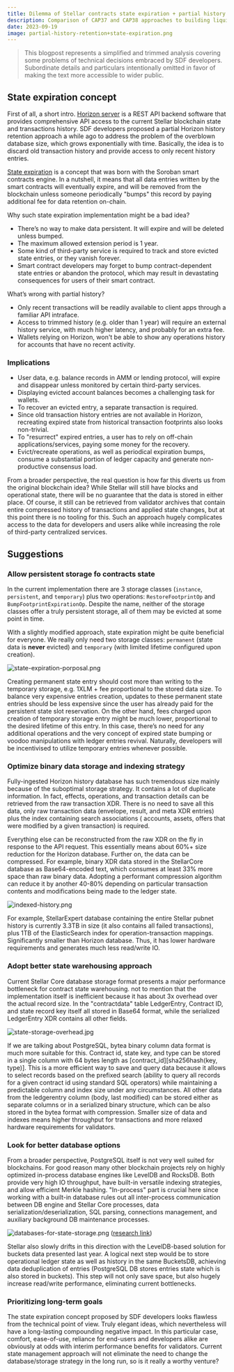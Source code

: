 ```yaml
---
title: Dilemma of Stellar contracts state expiration + partial history retention
description: Comparison of CAP37 and CAP38 approaches to building liquidity pools on Stellar
date: 2023-09-19
image: partial-history-retention+state-expiration.png
---
```


> This blogpost represents a simplified and trimmed analysis covering some problems of technical decisions embraced by SDF developers. 
Subordinate details and particulars intentionally omitted in favor of making the text more accessible to wider public.

## State expiration concept

First of all, a short intro.
[Horizon server](https://developers.stellar.org/api/horizon) is a REST API backend software that provides comprehensive API access to
the current Stellar blockchain state and transactions history. SDF developers proposed a partial Horizon history retention approach
a while ago to address the problem of the overblown database size, which grows exponentially with time.
Basically, the idea is to discard old transaction history and provide access to only recent history entries.

[State expiration](https://soroban.stellar.org/docs/fundamentals-and-concepts/state-expiration) is a concept that was born with the
Soroban smart contracts engine. In a nutshell, it means that all data entries written by the smart contracts will eventually expire,
and will be removed from the blockchain unless someone periodically "bumps" this record by paying additional fee for data retention
on-chain.

Why such state expiration implementation might be a bad idea?

- There’s no way to make data persistent. It will expire and will be deleted unless bumped.
- The maximum allowed extension period is 1 year.
- Some kind of third-party service is required to track and store evicted state entries, or they vanish forever.
- Smart contract developers may forget to bump contract-dependent state entries or abandon the protocol, which may result in devastating
  consequences for users of their smart contract.

What’s wrong with partial history?

- Only recent transactions will be readily available to client apps through a familiar API intraface.
- Access to trimmed history (e.g. older than 1 year) will require an external history service, with much higher latency, and probably for an
  extra fee.
- Wallets relying on Horizon, won't be able to show any operations history for accounts that have no recent activity.

### Implications

- User data, e.g. balance records in AMM or lending protocol, will expire and disappear unless monitored by certain third-party services.
- Displaying evicted account balances becomes a challenging task for wallets.
- To recover an evicted entry, a separate transaction is required.
- Since old transaction history entries are not available in Horizon, recreating expired state from historical transaction footprints also
  looks non-trivial.
- To "resurrect" expired entries, a user has to rely on off-chain applications/services, paying some money for the recovery.
- Evict/recreate operations, as well as periodical expiration bumps, consume a substantial portion of ledger capacity and generate
  non-productive consensus load.

From a broader perspective, the real question is how far this diverts us from the original blockchain idea? While Stellar will still have
blocks and operational state, there will be no guarantee that the data is stored in either place. Of course, it still can be retrieved
from validator archives that contain entire compressed history of transactions and applied state changes, but at this point there is no
tooling for this. Such an approach hugely complicates access to the data for developers and users alike while increasing the role of
third-party centralized services.

## Suggestions

### Allow persistent storage fo contracts state

In the current implementation there are 3 storage classes (`instance`, `persistent`, and `temporary`) plus two
operations: `RestoreFootprintOp` and `BumpFootprintExpirationOp`. Despite the name, neither of the storage classes offer a truly persistent
storage, all of them may be evicted at some point in time.

With a slightly modified approach, state expiration might be quite beneficial for everyone. We really only need two storage classes:
`permanent` (state data is **never** evicted) and `temporary` (with limited lifetime configured upon creation).

![state-expiration-porposal.png](state-expiration-porposal.png)

Creating permanent state entry should cost more than writing to the temporary storage, e.g. 1XLM + fee proportional to the stored data size.
To balance very expensive entries creation, updates to these permanent state entries should be less expensive since the user has already
paid for the persistent state slot reservation. On the other hand, fees charged upon creation of temporary storage entry might be much
lower, proportional to the desired lifetime of this entry. In this case, there’s no need for any additional operations and the very concept
of expired state bumping or voodoo manipulations with ledger entries revival. Naturally, developers will be incentivised to utilize
temporary entries whenever possible.

### Optimize binary data storage and indexing strategy

Fully-ingested Horizon history database has such tremendous size mainly because of the suboptimal storage strategy. It contains a lot of
duplicate information. In fact, effects, operations, and transaction details can be retrieved from the raw transaction XDR. There is no need
to save all this data, only raw transaction data (envelope, result, and meta XDR entries) plus the index containing search associations (
accounts, assets, offers that were modified by a given transaction) is required.

Everything else can be reconstructed from the raw XDR on the fly in response to the API request. This essentially means about 60%+ size
reduction for the Horizon database. Further on, the data can be compressed. For example, binary XDR data stored in the StellarCore database
as Base64-encoded text, which consumes at least 33% more space than raw binary data. Adopting a performant compression algorithm can reduce
it by another 40-80% depending on particular transaction contents and modifications being made to the ledger state.

![indexed-history.png](indexed-history.png)

For example, StellarExpert database containing the entire Stellar pubnet history is currently 3.3TB in size (it also contains all failed
transactions), plus 1TB of the ElasticSearch index for operation-transaction mappings. Significantly smaller than Horizon database. 
Thus, it has lower hardware requirements and generates much less read/write IO.

### Adopt better state warehousing approach

Current Stellar Core database storage format presents a major performance bottleneck for contract state warehousing.  not to mention that the implementation itself is
inefficient because it has about 3x overhead over the actual record size. In the "contractdata" table LedgerEntry, Contract ID, and
state record key itself all stored in Base64 format, while the serialized LedgerEntry XDR contains all other fields.

![state-storage-overhead.jpg](state-storage-overhead.jpg)

If we are talking about PostgreSQL, bytea binary column data format is much more suitable for this. Contract id, state key, and type can be
stored in a single column with 64 bytes length as [contract_id][sha256hash(key, type)]. This is a more efficient way to save and query data
because it allows to select records based on the prefixed search (ability to query all records for a given contract id using standard SQL
operators) while maintaining a predictable column and index size under any circumstances. All other data from the ledgerentry column (body,
last modified) can be stored either as separate columns or in a serialized binary structure, which can be also stored in the bytea format
with compression. Smaller size of data and indexes means higher throughput for transactions and more relaxed hardware requirements for
validators.

### Look for better database options

From a broader perspective, PostgreSQL itself is not very well suited for blockchains. For good reason many other blockchain projects rely
on highly optimized in-process database engines like LevelDB and RocksDB. Both provide very high IO throughput, have built-in versatile
indexing strategies, and allow efficient Merkle hashing. "In-process" part is crucial here since working with a built-in database rules out
all inter-process communication between DB engine and Stellar Core processes, data serialization/deserialization, SQL parsing, connections
management, and auxiliary background DB maintenance processes.

![databases-for-state-storage.png](databases-for-state-storage.png)
([research link](https://www.researchgate.net/publication/342941591_A_Brief_Review_of_Database_Solutions_Used_within_Blockchain_Platforms))

Stellar also slowly drifts in this direction with the LevelDB-based solution for buckets data presented last year. A logical next step would
be to store operational ledger state as well as history in the same BucketsDB, achieving data deduplication of entries (PostgreSQL DB stores
entries state which is also stored in buckets). This step will not only save space, but also hugely increase read/write performance,
eliminating current bottlenecks.

### Prioritizing long-term goals

The state expiration concept proposed by SDF developers looks flawless from the technical point of view. Truly elegant ideas,
which nevertheless will have a long-lasting compounding negative impact. In this particular case, comfort, ease-of-use, reliance
for end-users and developers alike are obviously at odds with interim performance benefits for validators. Current state management
approach will not eliminate the need to change the database/storage strategy in the long run, so is it really a worthy venture?